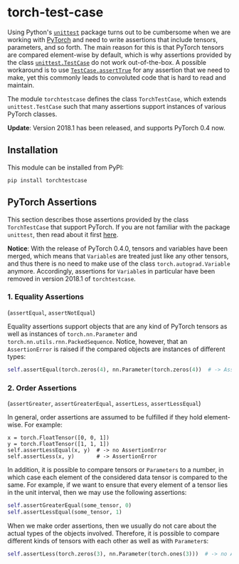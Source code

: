 torch-test-case
===============


Using Python's [`unittest`](https://docs.python.org/3/library/unittest.html) package turns out to be cumbersome when we
are working with [PyTorch](http://pytorch.org/) and need to write assertions that include tensors, parameters, and so
forth.
The main reason for this is that PyTorch tensors are compared element-wise by default, which is why assertions provided
by the class [`unittest.TestCase`](https://docs.python.org/3/library/unittest.html#unittest.TestCase) do not work
out-of-the-box.
A possible workaround is to use
[`TestCase.assertTrue`](https://docs.python.org/3/library/unittest.html#unittest.TestCase.assertTrue) for any assertion
that we need to make, yet this commonly leads to convoluted code that is hard to read and maintain.

The module `torchtestcase` defines the class `TorchTestCase`, which extends `unittest.TestCase` such that many
assertions support instances of various PyTorch classes.

**Update**:
Version 2018.1 has been released, and supports PyTorch 0.4 now.


Installation
------------

This module can be installed from PyPI:
```
pip install torchtestcase
```


PyTorch Assertions
------------------

This section describes those assertions provided by the class `TorchTestCase` that support PyTorch.
If you are not familiar with the package `unittest`, then read about it first
[here](https://docs.python.org/3/library/unittest.html).

**Notice**:
With the release of PyTorch 0.4.0, tensors and variables have been merged, which means that `Variable`s are treated just
like any other tensors, and thus there is no need to make use of the class `torch.autograd.Variable` anymore.
Accordingly, assertions for `Variable`s in particular have been removed in version 2018.1 of `torchtestcase`.


### 1. Equality Assertions

(`assertEqual`, `assertNotEqual`)

Equality assertions support objects that are any kind of PyTorch tensors as well as instances of `torch.nn.Parameter`
and `torch.nn.utils.rnn.PackedSequence`.
Notice, however, that an `AssertionError` is raised if the compared objects are instances of different types:
```python
self.assertEqual(torch.zeros(4), nn.Parameter(torch.zeros(4))  # -> AssertionError
```


### 2. Order Assertions

(`assertGreater`, `assertGreaterEqual`, `assertLess`, `assertLessEqual`)

In general, order assertions are assumed to be fulfilled if they hold element-wise.
For example:
```pyhton
x = torch.FloatTensor([0, 0, 1])
y = torch.FloatTensor([1, 1, 1])
self.assertLessEqual(x, y)  # -> no AssertionError
self.assertLess(x, y)       # -> AssertionError
```
In addition, it is possible to compare tensors or `Parameters` to a number, in which case each element of the considered
data tensor is compared to the same.
For example, if we want to ensure that every element of a tensor lies in the unit interval, then we may use the
following assertions:
```python
self.assertGreaterEqual(some_tensor, 0)
self.assertLessEqual(some_tensor, 1)
```
When we make order assertions, then we usually do not care about the actual types of the objects involved.
Therefore, it is possible to compare different kinds of tensors with each other as well as with `Parameter`s:
```python
self.assertLess(torch.zeros(3), nn.Parameter(torch.ones(3)))  # -> no AssertionError
```
